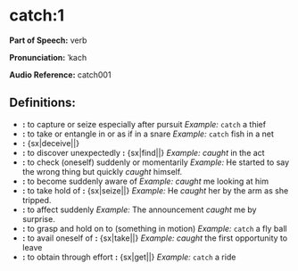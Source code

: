 # catch:1

**Part of Speech:** verb

**Pronunciation:** ˈkach

**Audio Reference:** catch001

## Definitions:
- **:** to capture or seize especially after pursuit 
  *Example:* `catch` a thief
- **:** to take or entangle in or as if in a snare 
  *Example:* `catch` fish in a net
- **:** {sx|deceive||}
- **:** to discover unexpectedly **:** {sx|find||} 
  *Example:* *caught* in the act
- **:** to check (oneself) suddenly or momentarily 
  *Example:* He started to say the wrong thing but quickly *caught* himself.
- **:** to become suddenly aware of 
  *Example:* *caught* me looking at him
- **:** to take hold of **:** {sx|seize||} 
  *Example:* He *caught* her by the arm as she tripped.
- **:** to affect suddenly 
  *Example:* The announcement *caught* me by surprise.
- **:** to grasp and hold on to (something in motion) 
  *Example:* `catch` a fly ball
- **:** to avail oneself of **:** {sx|take||} 
  *Example:* *caught* the first opportunity to leave
- **:** to obtain through effort **:** {sx|get||} 
  *Example:* `catch` a ride
